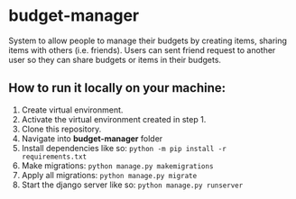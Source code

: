 # budget-manager
System to allow people to manage their budgets by creating items, sharing items with others (i.e. friends). 
Users can sent friend request to another user so they can share budgets or items in their budgets. 

## How to run it locally on your machine:
1. Create virtual environment.
2. Activate the virtual environment created in step 1.
3. Clone this repository.
4. Navigate into **budget-manager** folder
5. Install dependencies like so:
  `python -m pip install -r requirements.txt`
6. Make migrations: 
  `python manage.py makemigrations`
7. Apply all migrations: 
  `python manage.py migrate`
8. Start the django server like so: `python manage.py runserver`